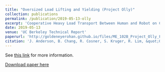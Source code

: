 ```yaml
---
title: "Oversized Load Lifting and Yielding (Project Olly)"
collection: publications
permalink: /publication/2019-05-13-olly
excerpt: 'Cooperative Heavy Load Transport Between Human and Robot on Custom Omni-Directional Robots.'
date: 2019-05-13
venue: 'UC Berkeley Technical Report'
paperurl: 'http://goldeneyerohan.github.io/files/ME_102B_Project_Olly_Final_Report_Public_Version.pdf'
citation: 'J. Anderson, B. Chang, R. Cosner, S. Kruger, R. Lim, &quot;Oversized Load Lifting and Yielding (Project Olly).&quot; <i> UC Berkeley, Technical Report, 2019. </i>'
---
```

See [this link](https://rohansinha.nl/portfolio/projects-3/) for more information. 

[Download paper here](/files/ME_102B_Project_Olly_Final_Report_Public_Version.pdf)
